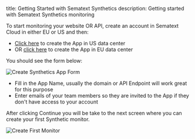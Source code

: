 title: Getting Started with Sematext Synthetics
description: Getting started with Sematext Synthetics monitoring

To start monitoring your website OR API, create an account in Sematext Cloud in either EU or US and then:

 * [Click here](https://apps.sematext.com/ui/synthetics-create/app/Synthetics) to create the App in US data center
 * OR [click here](https://apps.eu.sematext.com/ui/synthetics-create/app/Synthetics) to create the App in EU data center

You should see the form below:

<img
  class="content-modal-image"
  alt="Create Synthetics App Form"
  src="../../images/synthetics/create-app.png"
  title="Create Synthetics App Form"
/>


 * Fill in the App Name, usually the domain or API Endpoint will work great for this purpose
 * Enter emails of your team members so they are invited to the App if they don't have access to your account

After clicking Continue you will be take to the next screen where you can create your first Synthetic monitor.

<img
  class="content-modal-image"
  alt="Create First Monitor"
  src="../../images/synthetics/create-first-monitor.png"
  title="Create First Monitor"
/>